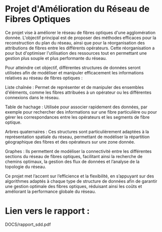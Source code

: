 # Projet d'Amélioration du Réseau de Fibres Optiques
Ce projet vise à améliorer le réseau de fibres optiques d'une agglomération donnée. L'objectif principal est de proposer des méthodes efficaces pour la reconstruction du plan du réseau, ainsi que pour la réorganisation des attributions de fibres entre les différents opérateurs. Cette réorganisation a pour but d'optimiser l'utilisation des ressources tout en permettant une gestion plus souple et plus performante du réseau.

Pour atteindre cet objectif, différentes structures de données seront utilisées afin de modéliser et manipuler efficacement les informations relatives au réseau de fibres optiques :

Liste chaînée : Permet de représenter et de manipuler des ensembles d'éléments, comme les fibres attribuées à un opérateur ou les différentes connexions dans le réseau.

Table de hachage : Utilisée pour associer rapidement des données, par exemple pour rechercher des informations sur une fibre particulière ou pour gérer les correspondances entre les opérateurs et les segments de fibre optique.

Arbres quaternaires : Ces structures sont particulièrement adaptées à la représentation spatiale du réseau, permettant de modéliser la répartition géographique des fibres et des opérateurs sur une zone donnée.

Graphes : Ils permettent de modéliser la connectivité entre les différentes sections du réseau de fibres optiques, facilitant ainsi la recherche de chemins optimaux, la gestion des flux de données et l’analyse de la topologie du réseau.

Ce projet met l’accent sur l’efficience et la flexibilité, en s’appuyant sur des algorithmes adaptés à chaque type de structure de données afin de garantir une gestion optimale des fibres optiques, réduisant ainsi les coûts et améliorant la performance globale du réseau.

# Lien vers le rapport : 
DOCS/rapport_sdd.pdf
